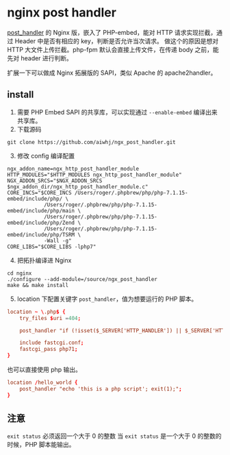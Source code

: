 nginx post handler
=====
[post_handler](https://github.com/aiwhj/post_handler.git) 的 Nginx 版，嵌入了 PHP-embed，能对 HTTP 请求实现拦截，通过 Header 中是否有相应的 key，判断是否允许当次请求。
做这个的原因是想对 HTTP 大文件上传拦截。php-fpm 默认会直接上传文件，在传递 body 之前，能先对 header 进行判断。

扩展一下可以做成 Nginx 拓展版的 SAPI，类似 Apache 的 apache2handler。

## install
1. 需要 PHP Embed SAPI 的共享库，可以实现通过 `--enable-embed` 编译出来共享库。
2. 下载源码
```shell
git clone https://github.com/aiwhj/ngx_post_handler.git
```
3. 修改 config 编译配置
```shell
ngx_addon_name=ngx_http_post_handler_module
HTTP_MODULES="$HTTP_MODULES ngx_http_post_handler_module"
NGX_ADDON_SRCS="$NGX_ADDON_SRCS $ngx_addon_dir/ngx_http_post_handler_module.c"
CORE_INCS="$CORE_INCS /Users/roger/.phpbrew/php/php-7.1.15-embed/include/php/ \
            /Users/roger/.phpbrew/php/php-7.1.15-embed/include/php/main \
            /Users/roger/.phpbrew/php/php-7.1.15-embed/include/php/Zend \
            /Users/roger/.phpbrew/php/php-7.1.15-embed/include/php/TSRM \
            -Wall -g"
CORE_LIBS="$CORE_LIBS -lphp7"

```
4. 把拓扑编译进 Nginx
```shell
cd nginx
./configure --add-module=/source/ngx_post_handler
make && make install
```
5. location 下配置关键字 `post_handler`，值为想要运行的 PHP 脚本。
```conf
location ~ \.php$ {
    try_files $uri =404;

    post_handler "if (!isset($_SERVER['HTTP_HANDLER']) || $_SERVER['HTTP_HANDLER'] != 'post') { echo 'do not receive the body' . PHP_EOL; exit(1); }";

    include fastcgi.conf;
    fastcgi_pass php71;
}
```
也可以直接使用 php 输出。
```conf
location /hello_world {
    post_handler "echo 'this is a php script'; exit(1);";
}
```
## 注意
`exit status` 必须返回一个大于 0 的整数
当 `exit status` 是一个大于 0 的整数的时候，PHP 脚本能输出。

